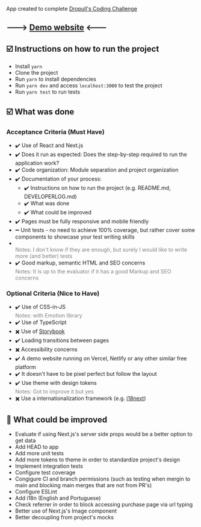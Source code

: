 App created to complete [Dropull's Coding Challenge](https://dropull.notion.site/dropull/Software-Engineer-Challenge-fa62566881d24ccc9d3ea3c4f76fdd3c)

## ---> [Demo website](https://dropull-challenge-abacchi00.vercel.app/) <---

## :ballot_box_with_check: ****Instructions on how to run the project****
- Install `yarn`
- Clone the project
- Run `yarn` to install dependencies
- Run `yarn dev` and access `localhost:3000` to test the project
- Run `yarn test` to run tests

## :ballot_box_with_check: ****What was done****

### ****Acceptance Criteria (Must Have)****

- :heavy_check_mark: Use of React and Next.js
- :heavy_check_mark: Does it run as expected: Does the step-by-step required to run the application work?
- :heavy_check_mark: Code organization: Module separation and project organization
- :heavy_check_mark: Documentation of your process:
  - :heavy_check_mark: Instructions on how to run the project (e.g. README.md, DEVELOPERLOG.md)
  - :heavy_check_mark: What was done
  - :heavy_check_mark: What could be improved
- :heavy_check_mark: Pages must be fully responsive and mobile friendly
- :heavy_minus_sign: Unit tests - no need to achieve 100% coverage, but rather cover some components to showcase your test writing skills
- <br/><span style="color: gray">Notes: I don't know if they are enough, but surely I would like to write more (and better) tests</span>
- :heavy_check_mark: Good markup, semantic HTML and SEO concerns
<br/><span style="color: gray">Notes: It is up to the evaluator if it has a good Markup and SEO concerns</span>

### ****Optional Criteria (Nice to Have)****

- :heavy_check_mark: Use of CSS-in-JS
<br/><span style="color: gray">Notes: with Emotion library</span>
- :heavy_check_mark: Use of TypeScript
- :heavy_multiplication_x: Use of [Storybook](https://storybook.js.org/)
- :heavy_check_mark: Loading transitions between pages
- :heavy_multiplication_x: Accessibility concerns
- :heavy_check_mark: A demo website running on Vercel, Netlify or any other similar free platform
- :heavy_check_mark: It doesn't have to be pixel perfect but follow the layout
- :heavy_check_mark: Use theme with design tokens
<br/><span style="color: gray">Notes: Got to improve it but yes</span>
- :heavy_multiplication_x: Use a internationalization framework (e.g. [i18next](https://www.i18next.com/))

## :see_no_evil: ****What could be improved****
- Evaluate if using Next.js's server side props would be a better option to get data
- Add HEAD to app
- Add more unit tests
- Add more tokens to theme in order to standardize project's design
- Implement integration tests
- Configure test coverage
- Congigure CI and branch permissions (such as testing when mergin to main and blocking main merges that are not from PR's)
- Configure ESLint
- Add i18n (English and Portuguese)
- Check referrer in order to block accessing purchase page via url typing
- Better use of Next.js's Image component
- Better decoupling from project's mocks
